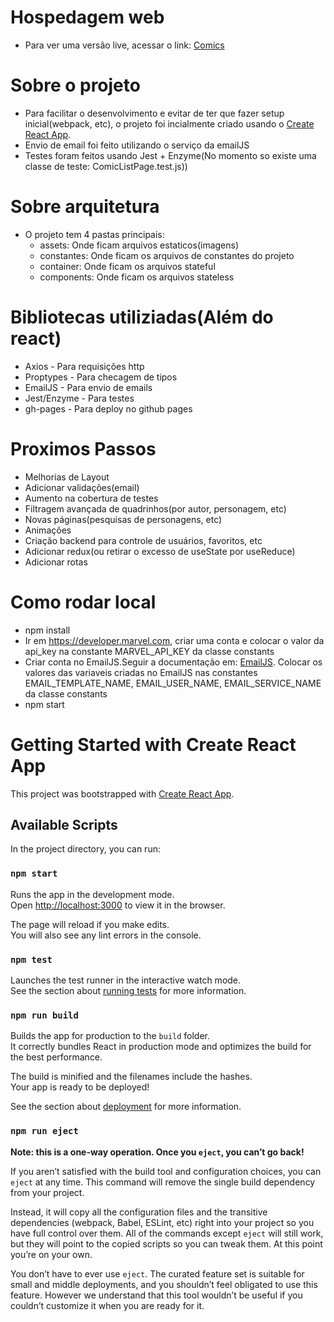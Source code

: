 # Hospedagem web
- Para ver uma versão live, acessar o link: [Comics](https://ricmeira.github.io/comics/)

# Sobre o projeto
- Para facilitar o desenvolvimento e evitar de ter que fazer setup inicial(webpack, etc), o projeto foi incialmente criado usando o [Create React App](https://github.com/facebook/create-react-app).
- Envio de email foi feito utilizando o serviço da emailJS
- Testes foram feitos usando Jest + Enzyme(No momento so existe uma classe de teste: ComicListPage.test.js))

# Sobre arquitetura
- O projeto tem 4 pastas principais:
  - assets: Onde ficam arquivos estaticos(imagens)
  - constantes: Onde ficam os arquivos de constantes do projeto
  - container: Onde ficam os arquivos stateful
  - components: Onde ficam os arquivos stateless

# Bibliotecas utiliziadas(Além do react)
- Axios - Para requisições http
- Proptypes - Para checagem de tipos
- EmailJS - Para envio de emails
- Jest/Enzyme - Para testes
- gh-pages - Para deploy no github pages

# Proximos Passos
- Melhorias de Layout
- Adicionar validações(email)
- Aumento na cobertura de testes
- Filtragem avançada de quadrinhos(por autor, personagem, etc)
- Novas páginas(pesquisas de personagens, etc)
- Animações
- Criação backend para controle de usuários, favoritos, etc
- Adicionar redux(ou retirar o excesso de useState por useReduce)
- Adicionar rotas

# Como rodar local
- npm install
- Ir em https://developer.marvel.com, criar uma conta e colocar o valor da api_key na constante MARVEL_API_KEY da classe constants
- Criar conta no EmailJS.Seguir a documentação em: [EmailJS](https://www.emailjs.com/docs/user-guide/connecting-email-services/). Colocar os valores das variaveis criadas no EmailJS nas constantes EMAIL_TEMPLATE_NAME, EMAIL_USER_NAME, EMAIL_SERVICE_NAME da classe constants
- npm start

# Getting Started with Create React App

This project was bootstrapped with [Create React App](https://github.com/facebook/create-react-app).

## Available Scripts

In the project directory, you can run:

### `npm start`

Runs the app in the development mode.\
Open [http://localhost:3000](http://localhost:3000) to view it in the browser.

The page will reload if you make edits.\
You will also see any lint errors in the console.

### `npm test`

Launches the test runner in the interactive watch mode.\
See the section about [running tests](https://facebook.github.io/create-react-app/docs/running-tests) for more information.

### `npm run build`

Builds the app for production to the `build` folder.\
It correctly bundles React in production mode and optimizes the build for the best performance.

The build is minified and the filenames include the hashes.\
Your app is ready to be deployed!

See the section about [deployment](https://facebook.github.io/create-react-app/docs/deployment) for more information.

### `npm run eject`

**Note: this is a one-way operation. Once you `eject`, you can’t go back!**

If you aren’t satisfied with the build tool and configuration choices, you can `eject` at any time. This command will remove the single build dependency from your project.

Instead, it will copy all the configuration files and the transitive dependencies (webpack, Babel, ESLint, etc) right into your project so you have full control over them. All of the commands except `eject` will still work, but they will point to the copied scripts so you can tweak them. At this point you’re on your own.

You don’t have to ever use `eject`. The curated feature set is suitable for small and middle deployments, and you shouldn’t feel obligated to use this feature. However we understand that this tool wouldn’t be useful if you couldn’t customize it when you are ready for it.
